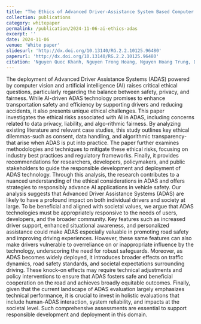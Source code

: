 ```yaml
---
title: "The Ethics of Advanced Driver-Assistance System Based Computer Vision: Balancing Safety and Decision-Making"
collection: publications
category: whitepaper
permalink: /publication/2024-11-06-ai-ethics-adas
excerpt: ''
date: 2024-11-06
venue: 'White paper'
slidesurl: 'http://dx.doi.org/10.13140/RG.2.2.10125.96480'
paperurl: 'http://dx.doi.org/10.13140/RG.2.2.10125.96480'
citation: 'Nguyen Quoc Khanh, Nguyen Trong Hoang, Nguyen Hoang Trung, Duong Thi An, Vo Ngoc Bich Uyen, Dam Van Hien (2024), The Ethics of Advanced Driver-Assistance System Based Computer Vision: Balancing Safety and Decision-Making'
---
```

The deployment of Advanced Driver Assistance Systems (ADAS) powered by computer vision and artificial intelligence (AI) raises critical ethical questions, particularly regarding the balance between safety, privacy, and fairness. While AI-driven ADAS technology promises to enhance transportation safety and efficiency by supporting drivers and reducing accidents, it also presents unique ethical challenges. This paper investigates the ethical risks associated with AI in ADAS, including concerns related to data privacy, liability, and algo-rithmic fairness. By analyzing existing literature and relevant case studies, this study outlines key ethical dilemmas-such as consent, data handling, and algorithmic transparency-that arise when ADAS is put into practice. The paper further examines methodologies and techniques to mitigate these ethical risks, focusing on industry best practices and regulatory frameworks. Finally, it provides recommendations for researchers, developers, policymakers, and public stakeholders to guide the responsible development and deployment of ADAS technology. Through this analysis, the research contributes to a nuanced understanding of the ethical considerations in ADAS and offers strategies to responsibly advance AI applications in vehicle safety. Our analysis suggests that Advanced Driver Assistance Systems (ADAS) are likely to have a profound impact on both individual drivers and society at large. To be beneficial and aligned with societal values, we argue that ADAS technologies must be appropriately responsive to the needs of users, developers, and the broader community. Key features such as increased driver support, enhanced situational awareness, and personalized assistance could make ADAS especially valuable in promoting road safety and improving driving experiences. However, these same features can also make drivers vulnerable to overreliance on or inappropriate influence by the technology, underscoring the need for robust safeguards. Moreover, as ADAS becomes widely deployed, it introduces broader effects on traffic dynamics, road safety standards, and societal expectations surrounding driving. These knock-on effects may require technical adjustments and policy interventions to ensure that ADAS fosters safe and beneficial cooperation on the road and achieves broadly equitable outcomes. Finally, given that the current landscape of ADAS evaluation largely emphasizes technical performance, it is crucial to invest in holistic evaluations that include human-ADAS interaction, system reliability, and impacts at the societal level. Such comprehensive assessments are essential to support responsible development and deployment in this domain.
<style>
    .responsive-embed {
        width: 100%;
        height: 500px;
        max-width: 1000px; /* bạn có thể chỉnh sửa cho phù hợp */
    }
</style>

<!-- <div class="pdf-container" style="display: flex; justify-content: center; align-items: center;">
    <embed src="../files/ventus_paper.pdf" type="application/pdf" class="responsive-embed" />
</div> -->

